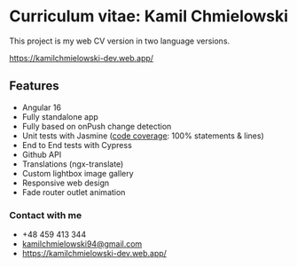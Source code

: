 # Curriculum vitae: Kamil Chmielowski

This project is my web CV version in two language versions.

https://kamilchmielowski-dev.web.app/

## Features

* Angular 16
* Fully standalone app
* Fully based on onPush change detection
* Unit tests with Jasmine (<a href="https://kamilchmielowski-cv-unit-tests.web.app/">code coverage</a>: 100% statements & lines)
* End to End tests with Cypress
* Github API
* Translations (ngx-translate)
* Custom lightbox image gallery
* Responsive web design
* Fade router outlet animation

### Contact with me

* +48 459 413 344
* kamilchmielowski94@gmail.com
* https://kamilchmielowski-dev.web.app/
